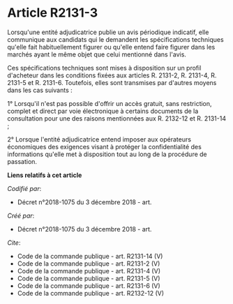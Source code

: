 # Article R2131-3

Lorsqu'une entité adjudicatrice publie un avis périodique indicatif, elle communique aux candidats qui le demandent les
spécifications techniques qu'elle fait habituellement figurer ou qu'elle entend faire figurer dans les marchés ayant le même
objet que celui mentionné dans l'avis. 

Ces spécifications techniques sont mises à disposition sur un profil d'acheteur dans les conditions fixées aux articles R.
2131-2, R. 2131-4,
R. 2131-5 et R. 2131-6. Toutefois, elles sont transmises par d'autres moyens dans les cas suivants : 

1° Lorsqu'il n'est pas possible d'offrir un accès gratuit, sans restriction, complet et direct par voie électronique à
certains documents de la consultation pour une des raisons mentionnées aux R. 2132-12 et R. 2131-14 ; 

2° Lorsque l'entité adjudicatrice entend imposer aux opérateurs économiques des exigences visant à protéger la
confidentialité des informations qu'elle met à disposition tout au long de la procédure de passation.

**Liens relatifs à cet article**

_Codifié par_:

  - Décret n°2018-1075 du 3 décembre 2018 - art.

_Créé par_:

  - Décret n°2018-1075 du 3 décembre 2018 - art.

_Cite_:

  - Code de la commande publique - art. R2131-14 (V)
  - Code de la commande publique - art. R2131-2 (V)
  - Code de la commande publique - art. R2131-4 (V)
  - Code de la commande publique - art. R2131-5 (V)
  - Code de la commande publique - art. R2131-6 (V)
  - Code de la commande publique - art. R2132-12 (V)
